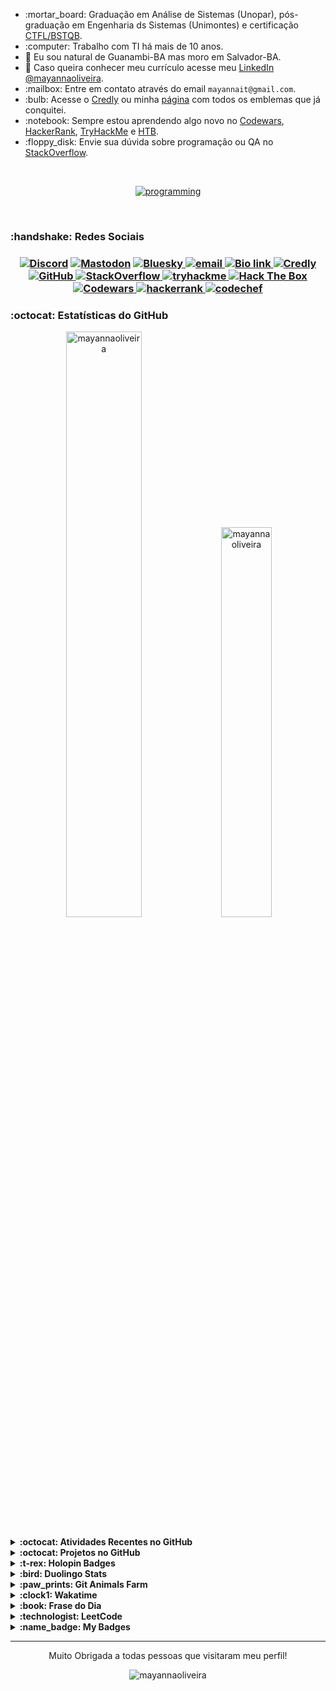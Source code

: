 <!-- INTRODUÇÃO -->
<ul>
<li> :mortar_board: Graduação em Análise de Sistemas (Unopar), pós-graduação em Engenharia ds Sistemas (Unimontes) e certificação <a href="https://bcr.bstqb.org.br/cert?field_certificado_numero_value=&amp;field_certificado_nome_value=Mayanna+Silva+Oliveira">CTFL/BSTQB</a>.</li>
<li> :computer: Trabalho com TI há mais de 10 anos.</li>
<li>📍 Eu sou natural de Guanambi-BA mas moro em Salvador-BA.</li>
<li>📎 Caso queira conhecer meu currículo acesse meu <a href="https://www.linkedin.com/in/mayannaoliveira/">LinkedIn @mayannaoliveira</a>.</li>
<li> :mailbox: Entre em contato através do email <code>mayannait@gmail.com</code>.</li>
<li> :bulb: Acesse o <a href="https://www.credly.com/users/mayannaoliveira">Credly</a> ou minha <a href="credly-badges.md">página</a> com todos os emblemas que já conquitei.</li>
<li> :notebook: Sempre estou aprendendo algo novo no <a href="https://www.codewars.com/users/mayannaoliveira">Codewars</a>, <a href="https://www.hackerrank.com/profile/mayannait">HackerRank</a>, <a href="https://tryhackme.com/p/mayannait">TryHackMe</a> e <a href="https://www.hackthebox.com/">HTB</a>.</li>
<li> :floppy_disk: Envie sua dúvida sobre programação ou QA no <a href="https://stackoverflow.com/users/16884312/mayanna">StackOverflow</a>.</li>
</ul>

</br>

<!-- SKILLS EM PROGRAMAÇÃO -->
<p align="center">
<a href="https://skillicons.dev/">
<img alt="programming" src="https://skillicons.dev/icons?i=python,django,go,ruby,r,matlab,html,css,javascript,mongodb,postgres,mysql,cassandra,selenium,cypress,postman,linux,ubuntu,kali,bash,vscodium,npm,yarn,git&perline=8"/>
</a>
</p>
</br>

<!-- REDES SOCIAIS -->
<h3> :handshake: Redes Sociais <h3>

<p align="center">
<!-- Discord  -->
<a href="https://discordapp.com/users/728043170226503721">
<img alt="Discord" src="https://img.shields.io/badge/Discord-%235865F2.svg?style=flat&logo=discord&logoColor=white"/>
</a>
<!-- Mastodon -->
​ <a href="https://mastodon.social/@mayannaoliveira">
<img alt="Mastodon" src="https://img.shields.io/badge/Mastodon-6364FF.svg?style=flat&logo=Mastodon&logoColor=white"/>
</a> 
<!-- Bluesky -->
​ <a href="https://bsky.app/profile/mayannaoliveira.bsky.social">
<img alt="Bluesky" src="https://img.shields.io/badge/Bluesky-0285FF.svg?style=flat&logo=Bluesky&logoColor=white"/>
</a>
<!-- Email -->
<a href=mailto:mayannait@gmail.com>
<img alt="email" src="https://img.shields.io/badge/Gmail-EA4335.svg?style=flat&logo=Gmail&logoColor=white"/>
</a>
<!-- Bio link-->
<a href="https://bio.link/mayanna">
<img alt="Bio link" src="https://img.shields.io/badge/Bio%20Link-000000.svg?style=flat&logo=Bio-Link&logoColor=white"/>
</a>
<!-- Credly -->
<a href="https://www.credly.com/users/mayannaoliveira/">
<img alt="Credly" src="https://img.shields.io/badge/Credly-FF6B00.svg?style=flat&logo=Credly&logoColor=white"/>
</a>
<!-- GitHub -->
<a href="https://github.com/mayannaoliveira">
<img alt="GitHub" src="https://img.shields.io/badge/GitHub-181717.svg?style=flat&logo=GitHub&logoColor=white"/>
</a>
<!-- Stackoverflow -->
<a href="https://stackoverflow.com/users/16884312/mayanna">
<img alt="StackOverflow" src="https://img.shields.io/badge/Stack%20Overflow-F58025.svg?style=flat&logo=Stack-Overflow&logoColor=white"/>
</a>
<!-- TryHackMe -->
<a href="https://tryhackme.com/p/mayannait">
<img src="https://img.shields.io/badge/TryHackMe-212C42?style=flat&logo=tryhackme&logoColor=white&link=https://tryhackme.com/p/mayannait" alt="tryhackme" />
</a> 
<!-- Hackthebox -->
<a href="https://academy.hackthebox.com/">
<img src="https://img.shields.io/badge/Hack%20The%20Box-9FEF00?style=flat&logo=HackTheBox&logoColor=white&link=https://academy.hackthebox.com/" alt="Hack The Box"/>
</a>
<!-- Codewars -->
<a href="https://www.codewars.com/users/mayannaoliveira">
<img src="https://img.shields.io/badge/Codewars-B1361E?style=flat&logo=codewars&logoColor=white&link=https://www.codewars.com/users/mayannaoliveira" alt="Codewars"/>
</a>
<!-- Hackerrank -->
<a href="https://www.hackerrank.com/profile/mayannait">
<img alt="hackerrank" src="https://img.shields.io/badge/-Hackerrank-00EA64?style=flat&logo=HackerRank&logoColor=white"/>
</a>
<!-- CodeChef -->
<a href="https://www.codechef.com/users/tower_boat_88">
<img alt="codechef" src="https://img.shields.io/badge/CodeChef-5B4638.svg?style=flat&logo=CodeChef&logoColor=white"/>
</a>
</p>

<!-- Estatísticas do GitHub -->
<h3> :octocat: Estatísticas do GitHub </h3>

<!-- Awesome GitHub Stats -->
<div class="row" align="center">
<div class="column">
<img src="https://awesome-github-stats.azurewebsites.net/user-stats/mayannaoliveira?cardType=github&theme=dark&preferLogin=false" alt="mayannaoliveira" style="width:49%">
<img src="https://github-readme-stats.vercel.app/api/top-langs?username=mayannaoliveira&show_icons=true&theme=dark&locale=en&layout=compact" alt="mayannaoliveira" style="width:40%">
</div>
</div>

</br>

<!-- GRÁFICO DO GITHUB -->
<details close>
<summary> <b> :octocat: Atividades Recentes no GitHub </b> </summary>


<!--START_SECTION:activity-->
1. 🗣 Commented on [#3309](https://github.com/alacritty/alacritty/issues/3309#issuecomment-3037576554) in [alacritty/alacritty](https://github.com/alacritty/alacritty)
2. 💪 Opened PR [#2](https://github.com/xiaohuohumax/readme-widget-hub/pull/2) in [xiaohuohumax/readme-widget-hub](https://github.com/xiaohuohumax/readme-widget-hub)
<!--END_SECTION:activity--> 

<sub>:bar_chart: Para mais informações gráficas acesse minha página de [Atividades do GitHub](github-activity.md).</sub>
</details>

<!-- Trabalhando nos Projetos -->
<details close>
<summary> <b> :octocat: Projetos no GitHub </b> </summary>

<table>
<thead>
<tr>
<th>Projetos</th>
<th>Repositórios</th>
<th>Descrições</th>
</tr>
</thead>
<tbody>
<tr>
<!-- xiaohuohumax/readme-widget-hub -->
<td>
<a href="https://github.com/xiaohuohumax/readme-widget-hub">
<img src="https://img.shields.io/badge/readme--widget--hub-181717?style=flat&logo=github&logoColor=white&link=https://github.com/xiaohuohumax/readme-widget-hub" alt="readme-widget-hub"/>
</a>
</td>
<td>
<img alt="GitHub forks" src="https://img.shields.io/github/forks/xiaohuohumax/readme-widget-hub?style=flat&label=Forks">
</br>
<img alt="GitHub Repo stars" src="https://img.shields.io/github/stars/xiaohuohumax/readme-widget-hub?style=flat&label=Stars">
</td>
<td> Coleção de vários emblemas e cartões de estatísticas de fácil integração nos arquivos README. </br>
Collect various interesting badges and status cards for easy integration into README files.</td>
</tr>
<!-- mayannaoliveira/Discord-Bot -->
<tr>
<td><a href="https://github.com/mayannaoliveira/Discord-Bot">
<img src="https://img.shields.io/badge/Discord--Bot-181717?style=flat&logo=github&logoColor=white&link=https://github.com/mayannaoliveira/Discord-Bot" alt="Discord-Bot"/>
</a>
</td>
<td>
<img alt="GitHub forks" src="https://img.shields.io/github/forks/mayannaoliveira/Discord-Bot?style=flat&label=Forks">
</br>
<img alt="GitHub Repo stars" src="https://img.shields.io/github/stars/mayannaoliveira/Discord-Bot?style=flat&label=Stars">
</td>
<td>
Meu primeiro bot do Discord feito somente por diversão. </br> My first Discord bot made in Python just for fun.</td>
</tr>
<!-- mayannaoliveira/journey-to-hackerank-sql -->
<tr>
<td>
<a href="https://github.com/mayannaoliveira/journey-to-hackerank-sql">
<img src="https://img.shields.io/badge/journey--to--hackerank--sql-181717?style=flat&logo=github&logoColor=white&link=https://github.com/mayannaoliveira/journey-to-hackerank-sql" alt="journey-to-hackerank-sql"/>
</a>
</td>
<td>
<img alt="GitHub forks" src="https://img.shields.io/github/forks/mayannaoliveira/journey-to-hackerank-sql?style=flat&label=Forks">
</br>
<img alt="GitHub Repo stars" src="https://img.shields.io/github/stars/mayannaoliveira/journey-to-hackerank-sql?style=flat&label=Stars">
</td>
<td>
Eu gosto de desenvolver minhas habilidades resolvendo desafios no HackerRank, repositório somente para estudar SQL.</br> I like to develop my skills solving some challenges in HackerRank, repository just to study SQL.
</td>
</tr>
<!-- mayannaoliveira/template-go-codecov -->
<tr>
<td><a href="https://github.com/mayannaoliveira/template-go-codecov"><img src="https://img.shields.io/badge/template--go--codecov-181717?style=flat&logo=github&logoColor=white&link=https://github.com/mayannaoliveira/template-go-codecov" alt="template-go-codecov"/></a></td>
<td>
<img alt="GitHub forks" src="https://img.shields.io/github/forks/mayannaoliveira/template-go-codecov?style=flat&label=Forks">
</br>
<img alt="GitHub Repo stars" src="https://img.shields.io/github/stars/mayannaoliveira/template-go-codecov?style=flat&label=Stars">
</td>
<td>Um tutorial passo a passo de como configurar o Codecov em um projeto Go. </br> A tutorial step by step how to config Codecov in a Go project.</td>
</tr>
<!-- Exemplos -->
<!-- <tr>
<td>111</td>
<td>222</td>
<td>333</td>
</tr>
<tr>
<td>111</td>
<td>222</td>
<td>333</td>
</tr> -->
</tbody>
</table>
<sup> :world_map: If you have a open Source Project please, keep in touch with me by Discord because will be a pleasure join in the project and be part of your team. 
</br> :world_map: Se você tem um projeto Open Source por favor, entre em contato comigo pelo Discord porque será um prazer fazer parte desse projeto e da sua equipe! </sup>
</details>

<!-- HOLOPIN -->
<details close>
<summary> <b> :t-rex: Holopin Badges </b> </summary>

​<a href="https://holopin.io/@mayannaoliveira">
<img alt="holopin" src="https://holopin.me/mayannaoliveira" />
</a>
</details>

<!-- DUOLINGO  -->
<details close>
<summary> <b> :bird: Duolingo Stats</b> </summary>
<div align="center">
</br>
<!--START_SECTION:duolingoStats-->
<!-- Automatically generated with https://github.com/centrumek/duolingo-readme-stats-->

| Username | Day Streak | Total XP |
|:---:|:---:|:---:|
| <img src="https://raw.githubusercontent.com/centrumek/duolingo-readme-stats/main/assets/duolingo.png" height="12"> mayannait | <img src="https://raw.githubusercontent.com/centrumek/duolingo-readme-stats/main/assets/streakfrozen.svg" height="12"> 8 | <img src="https://raw.githubusercontent.com/centrumek/duolingo-readme-stats/main/assets/xp.svg" height="12"> 1342 | <img src="https://raw.githubusercontent.com/centrumek/duolingo-readme-stats/main/assets/xp.svg" height="12"> 0 |

| Language | XP |
|:---:|:---:|
| <img src="https://raw.githubusercontent.com/centrumek/duolingo-readme-stats/main/assets/langs/french.svg" height="12"> French (from <img src="https://raw.githubusercontent.com/centrumek/duolingo-readme-stats/main/assets/langs/portuguese.svg" height="12"> Portuguese) | <img src="https://raw.githubusercontent.com/centrumek/duolingo-readme-stats/main/assets/xp.svg" height="12"> 1198 |

<!--END_SECTION:duolingoStats-->

</div>
</details>

<!-- GIT ANIMALS -->
<details close>
<summary> <b> :paw_prints: Git Animals Farm</b> </summary>

<div align="center">
<a href="https://www.gitanimals.org/en_US?utm_medium=image&utm_source=mayannaoliveira&utm_content=farm">
<img src="https://render.gitanimals.org/farms/mayannaoliveira" width="600" height="300" alt="git-animals"/>
</a>
</div>
</details>

<!-- WAKATIME -->
<details close>
<summary> <b> :clock1: Wakatime </b> </summary>
<div align="center">

<a href="https://wakatime.com/@mayannaoliveira">
<img src="https://github-readme-stats.vercel.app/api/wakatime?username=mayannaoliveira&theme=dracula&layout=compact" alt="wakatime"/>
</a>
</br>
<a href="https://wakatime.com/@cd4a8b69-f939-4fa3-a908-c3b12093052f">
<img src="https://wakatime.com/badge/user/cd4a8b69-f939-4fa3-a908-c3b12093052f.svg" alt="Total time coded since Aug 1 2021"/>
</a>
<!--START_SECTION:waka-->
<!--END_SECTION:waka-->

</div>
</details>

<!-- QUOTES https://github.com/PiyushSuthar/github-readme-quotes -->
<details close>
<summary> <b> :book: Frase do Dia </b> </summary>
<div align="center">
<a href="https://quotes-github-readme.vercel.app/api?theme=nord&type=horizontal&border=true">
<img src="https://quotes-github-readme.vercel.app/api?theme=nord&type=horizontal&border=true" alt="quotes"/>
</a>
</div>
</details>

<!-- LEETCODE -->
<details close>
<summary> <b> :technologist: LeetCode </b> </summary>
<div align="center">
<!-- LEETCODE https://github.com/JacobLinCool/LeetCode-Stats-Card --->
<img src="https://leetcard.jacoblin.cool/mayannait?ext=activity" alt="LeetCode">
</br>
</div>
</details>

<!-- My Badges - https://github.com/my-badges/my-badges -->
<details close>
<summary><b>:name_badge: My Badges</b></summary>
<div align="center">
  
<!-- my-badges start -->
<a href="my-badges/a-commit.md"><img src="https://my-badges.github.io/my-badges/a-commit.png" alt="One of my commit sha starts with &quot;a&quot;." title="One of my commit sha starts with &quot;a&quot;." width="64"></a>
<a href="my-badges/covid-19.md"><img src="https://my-badges.github.io/my-badges/covid-19.png" alt="I rolled before Covid-19: Survivor of the Great TP Shortage" title="I rolled before Covid-19: Survivor of the Great TP Shortage" width="64"></a>
<a href="my-badges/dead-commit.md"><img src="https://my-badges.github.io/my-badges/dead-commit.png" alt="I pushed a commit with &quot;dead&quot; once." title="I pushed a commit with &quot;dead&quot; once." width="64"></a>
<a href="my-badges/favorite-word.md"><img src="https://my-badges.github.io/my-badges/favorite-word.png" alt="My favorite word is &quot;update&quot;." title="My favorite word is &quot;update&quot;." width="64"></a>
<a href="my-badges/github-anniversary-5.md"><img src="https://my-badges.github.io/my-badges/github-anniversary-5.png" alt="I joined GitHub 5 years ago." title="I joined GitHub 5 years ago." width="64"></a>
<a href="my-badges/github-anniversary-10.md"><img src="https://my-badges.github.io/my-badges/github-anniversary-10.png" alt="I joined GitHub 10 years ago." title="I joined GitHub 10 years ago." width="64"></a>
<a href="my-badges/self-star.md"><img src="https://my-badges.github.io/my-badges/self-star.png" alt="I&apos;ve starred 2 my own repositories." title="I&apos;ve starred 2 my own repositories." width="64"></a>
<a href="my-badges/sleepy-coder.md"><img src="https://my-badges.github.io/my-badges/sleepy-coder.png" alt="I am a sleepy coder." title="I am a sleepy coder." width="64"></a>
<a href="my-badges/evening-commits.md"><img src="https://my-badges.github.io/my-badges/evening-commits.png" alt="I commit in the evening." title="I commit in the evening." width="64"></a>
<a href="my-badges/midnight-commits.md"><img src="https://my-badges.github.io/my-badges/midnight-commits.png" alt="I commit at midnight." title="I commit at midnight." width="64"></a>
<!-- my-badges end -->

<sup>Emblemas do [My Badges](https://github.com/my-badges/my-badges).</sup>
</div>
</details>

---


<p align="center"> Muito Obrigada a todas pessoas que visitaram meu perfil! 
</br>
<p align="center"> <img src="https://komarev.com/ghpvc/?username=mayannaoliveira&label=Visitas%20no%20Perfil&color=red&style=for-the-badge" alt="mayannaoliveira" /> </p>
